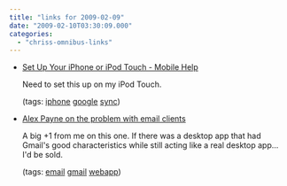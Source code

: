 ```yaml
---
title: "links for 2009-02-09"
date: "2009-02-10T03:30:09.000"
categories: 
  - "chriss-omnibus-links"
---
```


- [Set Up Your iPhone or iPod Touch - Mobile Help](http://www.google.com/support/mobile/bin/answer.py?answer=138740&topic=14252)
    
    Need to set this up on my iPod Touch.
    
    (tags: [iphone](http://delicious.com/hubbsc/iphone) [google](http://delicious.com/hubbsc/google) [sync](http://delicious.com/hubbsc/sync))
    
- [Alex Payne on the problem with email clients](http://www.25hoursaday.com/weblog/2009/02/09/AlexPayneOnTheProblemWithEmailClients.aspx)
    
    A big +1 from me on this one. If there was a desktop app that had Gmail's good characteristics while still acting like a real desktop app... I'd be sold.
    
    (tags: [email](http://delicious.com/hubbsc/email) [gmail](http://delicious.com/hubbsc/gmail) [webapp](http://delicious.com/hubbsc/webapp))

